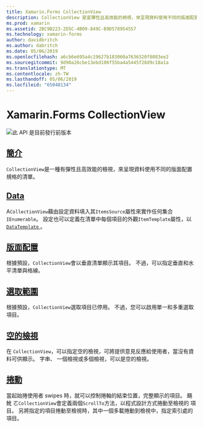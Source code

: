 ```yaml
---
title: Xamarin.Forms CollectionView
description: CollectionView 是富彈性且高效能的檢視，來呈現資料使用不同的版面配置規格的清單。
ms.prod: xamarin
ms.assetid: 2BC9B223-2D5C-4B09-849C-B9D578954557
ms.technology: xamarin-forms
author: davidbritch
ms.author: dabritch
ms.date: 05/06/2019
ms.openlocfilehash: a6cb6e695a4c19627b183060a7636320f8083ee2
ms.sourcegitcommit: 9d90a26cbe13ebd106f55ba4a5445f28d9c18a1a
ms.translationtype: MT
ms.contentlocale: zh-TW
ms.lasthandoff: 05/06/2019
ms.locfileid: "65048134"
---
```

# <a name="xamarinforms-collectionview"></a>Xamarin.Forms CollectionView

![](~/media/shared/preview.png "此 API 是目前發行前版本")

## <a name="introductionintroductionmd"></a>[簡介](introduction.md)

`CollectionView`是一種有彈性且高效能的檢視，來呈現資料使用不同的版面配置規格的清單。

## <a name="datapopulate-datamd"></a>[Data](populate-data.md)

A`CollectionView`藉由設定資料填入其`ItemsSource`屬性來實作任何集合`IEnumerable`。 設定也可以定義在清單中每個項目的外觀`ItemTemplate`屬性，以[ `DataTemplate` ](xref:Xamarin.Forms.DataTemplate)。

## <a name="layoutlayoutmd"></a>[版面配置](layout.md)

根據預設，`CollectionView`會以垂直清單顯示其項目。 不過，可以指定垂直和水平清單與格線。

## <a name="selectionselectionmd"></a>[選取範圍](selection.md)

根據預設，`CollectionView`選取項目已停用。 不過，您可以啟用單一和多重選取項目。

## <a name="empty-viewsemptyviewmd"></a>[空的檢視](emptyview.md)

在  `CollectionView`，可以指定空的檢視，可將提供意見反應給使用者，當沒有資料可供顯示。 字串、 一個檢視或多個檢視，可以是空的檢視。

## <a name="scrollingscrollingmd"></a>[捲動](scrolling.md)

當起始捲使用者 swipes 時，就可以控制捲軸的結束位置，完整顯示的項目。 颾魤 ㄛ`CollectionView`會定義兩個`ScrollTo`方法，以程式設計方式捲動至檢視的 項目。 另將指定的項目捲動至檢視時，其中一個多載捲動到檢視中，指定索引處的項目。
